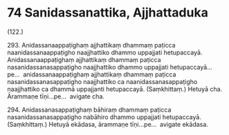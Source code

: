 

# 74 Sanidassanattika, Ajjhattaduka


(122.)

293\. Anidassanaappaṭighaṃ ajjhattikaṃ dhammaṃ paṭicca naanidassanaappaṭigho naajjhattiko dhammo uppajjati hetupaccayā. Anidassanaappaṭighaṃ ajjhattikaṃ dhammaṃ paṭicca nasanidassanasappaṭigho naajjhattiko dhammo uppajjati hetupaccayā…pe…  anidassanaappaṭighaṃ ajjhattikaṃ dhammaṃ paṭicca nasanidassanasappaṭigho naajjhattiko ca naanidassanasappaṭigho naajjhattiko ca dhammā uppajjanti hetupaccayā. (Saṃkhittaṃ.) Hetuyā cha. Ārammaṇe tīṇi…pe…  avigate cha.

294\. Anidassanasappaṭighaṃ bāhiraṃ dhammaṃ paṭicca nasanidassanasappaṭigho nabāhiro dhammo uppajjati hetupaccayā. (Saṃkhittaṃ.) Hetuyā ekādasa, ārammaṇe tīṇi…pe…  avigate ekādasa.



